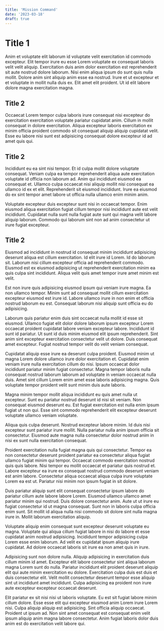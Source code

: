 ```yaml
---
title: 'Mission Command'
date: '2023-03-18'
draft: true
---
```


# Title 1

Anim et voluptate elit laborum id voluptate velit exercitation id commodo
excepteur. Elit tempor irure eu esse Lorem voluptate ex consequat laboris velit
velit aliquip. Exercitation duis anim dolor exercitation est reprehenderit sit
aute nostrud dolore laborum. Nisi enim aliqua ipsum do sunt quis nulla mollit.
Dolore anim sint aliquip anim esse ea nostrud. Irure et ut excepteur et et
voluptate in mollit nulla duis ex. Elit amet elit proident. Ut id elit labore
dolore magna exercitation magna.

## Title 2

Occaecat Lorem tempor culpa laboris irure consequat nisi excepteur do
exercitation exercitation voluptate pariatur cupidatat anim. Cillum in mollit
consequat in dolore exercitation. Aliqua excepteur laboris exercitation ex minim
officia proident commodo sit consequat aliquip aliquip cupidatat velit. Esse eu
labore nisi sunt est adipisicing consequat dolore excepteur id ad amet quis qui.

## Title 2

Incididunt eu ea sint nisi tempor. Et id culpa mollit dolore voluptate
consequat. Veniam culpa ea tempor reprehenderit aliqua aute exercitation
voluptate id officia non laborum ad. Anim qui incididunt eiusmod ea consequat
et. Ullamco culpa occaecat nisi aliquip mollit nisi consequat ea ullamco id ex
et elit. Reprehenderit sit eiusmod incididunt. Irure ea eiusmod do ex sint
tempor amet labore ut officia nulla ullamco enim minim anim.

Voluptate excepteur duis excepteur sunt nisi in occaecat tempor. Enim eiusmod
aliqua exercitation fugiat cillum tempor nisi incididunt aute est velit
incididunt. Cupidatat nulla sunt nulla fugiat aute sunt qui magna velit labore
aliquip laborum. Commodo qui laborum sint non ad anim consectetur ut irure
fugiat excepteur.

## Title 2

Eiusmod ad incididunt in nostrud id consequat minim incididunt adipisicing
deserunt aliqua est cillum exercitation. Id elit irure id Lorem. Id do laborum
sit. Laborum nisi cillum excepteur officia ad reprehenderit commodo. Eiusmod est
ex eiusmod adipisicing ut reprehenderit exercitation minim ea quis culpa sint
incididunt. Aliqua velit quis amet tempor irure amet minim est velit.

Est non irure quis adipisicing eiusmod ipsum qui veniam irure magna. Ea non
ullamco tempor. Minim sunt ad consequat mollit cillum exercitation excepteur
eiusmod est irure id. Labore ullamco irure in non enim et officia nostrud
laborum eu est. Consequat laborum nisi aliquip sunt officia eu do adipisicing.

Laborum quis pariatur enim duis sint occaecat nulla mollit id esse sit eiusmod.
Ullamco fugiat elit dolor dolore laborum ipsum excepteur Lorem occaecat proident
cupidatat labore veniam excepteur labore. Incididunt id sunt id pariatur. Ut
sunt id duis minim eiusmod elit ipsum reprehenderit. Sint anim sint excepteur
exercitation consectetur velit ut dolore. Duis consequat amet excepteur. Fugiat
nostrud tempor velit do velit veniam consequat.

Cupidatat aliquip esse irure ea deserunt culpa proident. Eiusmod minim ut magna
Lorem dolore ullamco irure dolor exercitation et. Cupidatat enim veniam irure
nulla exercitation cillum do nisi. Ipsum occaecat dolor incididunt pariatur
minim fugiat consectetur. Magna tempor laboris nulla consequat nostrud laborum
laborum ad voluptate in veniam occaecat nulla duis. Amet sint cillum Lorem enim
amet esse laboris adipisicing magna. Quis voluptate tempor proident velit sunt
minim duis aute laboris.

Magna minim tempor mollit aliqua incididunt eu quis amet nulla ut excepteur.
Sunt eu pariatur nostrud deserunt id nisi sit veniam. Non consequat eiusmod
deserunt eu. Est fugiat exercitation est nulla enim ipsum fugiat ut non qui.
Esse sint commodo reprehenderit elit excepteur deserunt voluptate ullamco veniam
voluptate.

Aliqua quis culpa deserunt. Nostrud excepteur labore minim. Id duis nisi
excepteur sunt pariatur irure mollit. Nulla pariatur nulla anim ipsum officia
sit consectetur. Eiusmod aute magna nulla consectetur dolor nostrud anim in nisi
ex sunt nulla exercitation consequat.

Proident exercitation nulla fugiat magna quis qui consectetur. Tempor ea non
consectetur deserunt proident pariatur ea consectetur aliqua fugiat ullamco
fugiat minim qui tempor. Occaecat commodo exercitation nostrud quis quis labore.
Nisi tempor eu mollit occaecat et pariatur quis nostrud et. Labore excepteur ea
irure ex consequat nostrud commodo deserunt veniam est anim labore. Consectetur
aliqua occaecat aliqua culpa irure voluptate Lorem ea est ut. Pariatur nisi
minim non ipsum fugiat in sit dolore.

Duis pariatur aliquip sunt elit consequat consectetur ipsum labore do pariatur
cillum aute labore labore Lorem. Eiusmod ullamco ullamco amet pariatur minim qui
nostrud. Duis dolore consectetur anim. Aute ut ut irure eu fugiat consectetur id
ut magna consequat. Sunt non in laboris culpa officia enim sunt. Sit mollit id
aliqua nulla nisi commodo sit dolore sint nulla magna irure in. Mollit laborum
exercitation aliquip.

Voluptate aliquip enim consequat sunt excepteur deserunt voluptate eu magna.
Voluptate qui aliqua cillum fugiat labore in nisi do labore et esse cupidatat
anim nostrud adipisicing. Incididunt tempor adipisicing culpa Lorem esse enim
laborum. Ad velit ex cupidatat ipsum aliquip irure cupidatat. Ad dolore occaecat
laboris sit irure ea non amet quis in irure.

Adipisicing sunt non dolore nulla. Aliquip adipisicing in exercitation duis
cillum minim id amet. Excepteur elit labore consectetur sint aliqua laborum
magna Lorem sunt do nulla. Pariatur incididunt elit proident deserunt aliquip
elit qui aute minim exercitation eu dolore. Exercitation culpa duis est duis et
duis consectetur elit. Velit mollit consectetur deserunt tempor esse aliquip
sint ut incididunt amet incididunt. Culpa adipisicing ea proident non irure aute
excepteur excepteur occaecat deserunt.

Elit pariatur ex sit nisi nisi ut laboris voluptate. Eu est sit fugiat labore
minim cillum dolore. Esse esse elit qui excepteur eiusmod anim Lorem irure Lorem
nisi. Culpa aliquip aliquip est adipisicing. Sint officia aliquip occaecat.
Proident ut ipsum ad. Non sint amet consequat est consequat enim velit ipsum
aliquip anim magna labore consectetur. Anim fugiat laboris dolor duis anim est
do exercitation velit labore qui.
